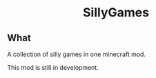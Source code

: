 <h1 align="center">SillyGames</h1>

## What

A collection of silly games in one minecraft mod.

This mod is still in development.
